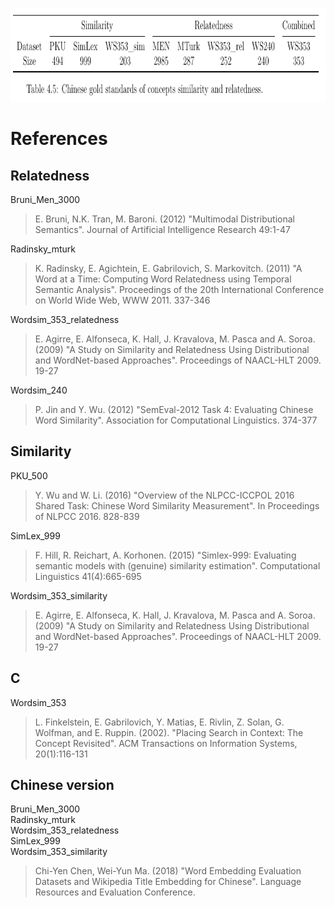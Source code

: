<p align="center">
  <img width="800" height="150" src="./gold_standards.png">
</p>

# References
## Relatedness
Bruni_Men_3000
> E. Bruni, N.K. Tran, M. Baroni. (2012) "Multimodal Distributional Semantics". Journal of Artificial Intelligence Research 49:1-47

Radinsky_mturk
> K. Radinsky, E. Agichtein, E. Gabrilovich, S. Markovitch. (2011) "A Word at a Time: Computing Word Relatedness using Temporal Semantic Analysis". Proceedings of the 20th International Conference on World Wide Web, WWW 2011. 337-346

Wordsim_353_relatedness
> E. Agirre, E. Alfonseca, K. Hall, J. Kravalova, M. Pasca and A. Soroa. (2009) "A Study on Similarity and Relatedness Using Distributional and WordNet-based Approaches". Proceedings of NAACL-HLT 2009. 19-27

Wordsim_240
> P. Jin and Y. Wu. (2012) "SemEval-2012 Task 4: Evaluating Chinese Word Similarity". Association for Computational Linguistics. 374-377

## Similarity
PKU_500
> Y. Wu and W. Li. (2016) "Overview of the NLPCC-ICCPOL 2016 Shared Task: Chinese Word Similarity Measurement". In Proceedings of NLPCC 2016. 828-839

SimLex_999
> F. Hill, R. Reichart, A. Korhonen. (2015) "Simlex-999: Evaluating semantic models with (genuine) similarity estimation". Computational Linguistics 41(4):665-695 

Wordsim_353_similarity
> E. Agirre, E. Alfonseca, K. Hall, J. Kravalova, M. Pasca and A. Soroa. (2009) "A Study on Similarity and Relatedness Using Distributional and WordNet-based Approaches". Proceedings of NAACL-HLT 2009. 19-27

## C
Wordsim_353
> L. Finkelstein, E. Gabrilovich, Y. Matias, E. Rivlin, Z. Solan, G. Wolfman, and E. Ruppin. (2002). "Placing Search in Context: The Concept Revisited". ACM Transactions on Information Systems, 20(1):116-131

## Chinese version
Bruni_Men_3000  
Radinsky_mturk  
Wordsim_353_relatedness  
SimLex_999  
Wordsim_353_similarity  
> Chi-Yen Chen, Wei-Yun Ma. (2018) "Word Embedding Evaluation Datasets and Wikipedia Title Embedding for Chinese". Language Resources and Evaluation Conference.
